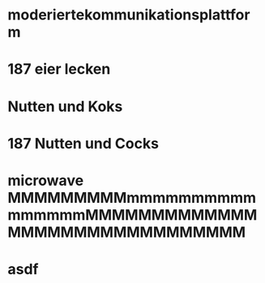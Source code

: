 # moderiertekommunikationsplattform
# 187 eier lecken
# Nutten und Koks
# 187 Nutten und Cocks
# microwave MMMMMMMMMmmmmmmmmmmmmmmmmMMMMMMMMMMMMMMMMMMMMMMMMMMMMMMM
# asdf
